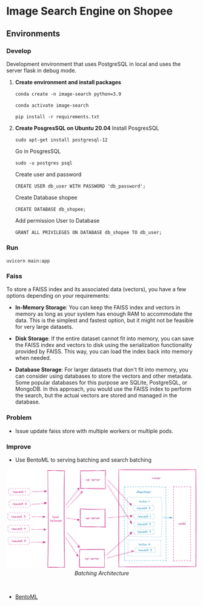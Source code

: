 # Image Search Engine on Shopee

## Environments
### Develop
Development environment that uses PostgreSQL in local and uses the server flask in debug mode.
1. **Create environment and install packages**
    ```shell
    conda create -n image-search python=3.9
    ```
    ```shell
    conda activate image-search
    ```
    ```shell
    pip install -r requirements.txt
    ```

2. **Create PosgresSQL on Ubuntu 20.04**
    Install PosgresSQL
    ```shell
    sudo apt-get install postgresql-12
    ```

    Go in PosgresSQL
    ```shell
    sudo -u postgres psql
    ```

    Create user and password
    ```shell
    CREATE USER db_user WITH PASSWORD 'db_password';
    ```
    
    Create Database shopee
    ```shell
    CREATE DATABASE db_shopee;
    ```

    Add permission User to Database
    ```shell
    GRANT ALL PRIVILEGES ON DATABASE db_shopee TO db_user;
    ```
### Run
```
uvicorn main:app
```


### Faiss 
To store a FAISS index and its associated data (vectors), you have a few options depending on your requirements:
- **In-Memory Storage**: You can keep the FAISS index and vectors in memory as long as your system has enough RAM to accommodate the data. This is the simplest and fastest option, but it might not be feasible for very large datasets.

- **Disk Storage**: If the entire dataset cannot fit into memory, you can save the FAISS index and vectors to disk using the serialization functionality provided by FAISS. This way, you can load the index back into memory when needed.

- **Database Storage**: For larger datasets that don't fit into memory, you can consider using databases to store the vectors and other metadata. Some popular databases for this purpose are SQLite, PostgreSQL, or MongoDB. In this approach, you would use the FAISS index to perform the search, but the actual vectors are stored and managed in the database.

### Problem
- Issue update faiss store with multiple workers or multiple pods.

### Improve
- Use BentoML to serving batching and search batching

<p align="center">
<img src="./assets/batching-architecture.png" alt="animated" />
<em>Batching Architecture</em>
</p>
<br>

- [BentoML](https://docs.bentoml.org/en/latest/guides/batching.html)